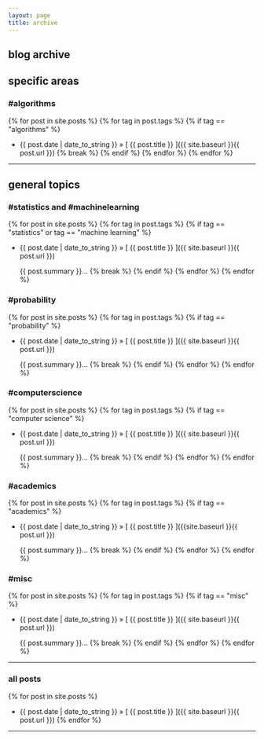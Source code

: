 ```yaml
---
layout: page
title: archive
---
```


## blog archive


## specific areas

<!--### \#nonparametricbayes (BNP)

{% for post in site.posts %}
  {% for tag in post.tags %}
    {% if tag == "nonparametricbayes" %}
  * {{ post.date | date_to_string }} &raquo; [ {{ post.title }} ]({{ site.baseurl }}{{ post.url }})
    {% break %}
    {% endif %}
  {% endfor %}
{% endfor %}
-->

### \#algorithms

{% for post in site.posts %}
  {% for tag in post.tags %}
    {% if tag == "algorithms" %}
  * {{ post.date | date_to_string }} &raquo; [ {{ post.title }} ]({{ site.baseurl }}{{ post.url }})
    {% break %}
    {% endif %}
  {% endfor %}
{% endfor %}

---

## general topics



### \#statistics and \#machinelearning

{% for post in site.posts %}
  {% for tag in post.tags %}
    {% if tag == "statistics" or tag == "machine learning" %}
  * {{ post.date | date_to_string }} &raquo; [ {{ post.title }} ]({{ site.baseurl }}{{ post.url }})

     {{ post.summary }}...
    {% break %}
    {% endif %}
  {% endfor %}
{% endfor %}

### \#probability

{% for post in site.posts %}
  {% for tag in post.tags %}
    {% if tag == "probability" %}
  * {{ post.date | date_to_string }} &raquo; [ {{ post.title }} ]({{ site.baseurl }}{{ post.url }})

     {{ post.summary }}...
    {% break %}
    {% endif %}
  {% endfor %}
{% endfor %}

### \#computerscience

{% for post in site.posts %}
  {% for tag in post.tags %}
    {% if tag == "computer science" %}
  * {{ post.date | date_to_string }} &raquo; [ {{ post.title }} ]({{ site.baseurl }}{{ post.url }})

     {{ post.summary }}...
    {% break %}
    {% endif %}
  {% endfor %}
{% endfor %}

### \#academics

{% for post in site.posts %}
  {% for tag in post.tags %}
    {% if tag == "academics" %}
  * {{ post.date | date_to_string }} &raquo; [ {{ post.title }} ]({{site.baseurl }}{{ post.url }})

     {{ post.summary }}...
    {% break %}
    {% endif %}
  {% endfor %}
{% endfor %}

### \#misc

{% for post in site.posts %}
  {% for tag in post.tags %}
    {% if tag == "misc" %}
  * {{ post.date | date_to_string }} &raquo; [ {{ post.title }} ]({{ site.baseurl }}{{ post.url }})

     {{ post.summary }}...
    {% break %}
    {% endif %}
  {% endfor %}
{% endfor %}

---

### all posts

{% for post in site.posts %}
  * {{ post.date | date_to_string }} &raquo; [ {{ post.title }} ]({{ site.baseurl }}{{ post.url }})
{% endfor %}

---
